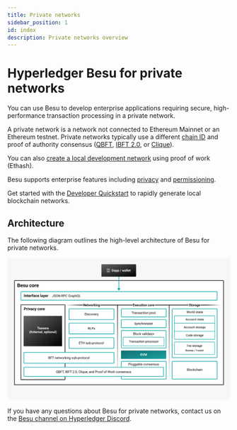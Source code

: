 ```yaml
---
title: Private networks
sidebar_position: 1
id: index
description: Private networks overview
---
```


# Hyperledger Besu for private networks

You can use Besu to develop enterprise applications requiring secure, high-performance transaction processing in a private network.

A private network is a network not connected to Ethereum Mainnet or an Ethereum testnet. Private networks typically use a different [chain ID](../public-networks/concepts/network-and-chain-id.md) and proof of authority consensus ([QBFT](how-to/configure/consensus/qbft.md), [IBFT 2.0](how-to/configure/consensus/ibft.md), or [Clique](how-to/configure/consensus/clique.md)).

You can also [create a local development network](tutorials/ethash.md) using proof of work (Ethash).

Besu supports enterprise features including [privacy](concepts/privacy/index.md) and [permissioning](concepts/permissioning/index.md).

Get started with the [Developer Quickstart](tutorials/quickstart.md) to rapidly generate local blockchain networks.

## Architecture

The following diagram outlines the high-level architecture of Besu for private networks.

![Private architecture](../assets/images/private-architecture.jpeg)

If you have any questions about Besu for private networks, contact us on the [Besu channel on Hyperledger Discord](https://discord.gg/hyperledger).
